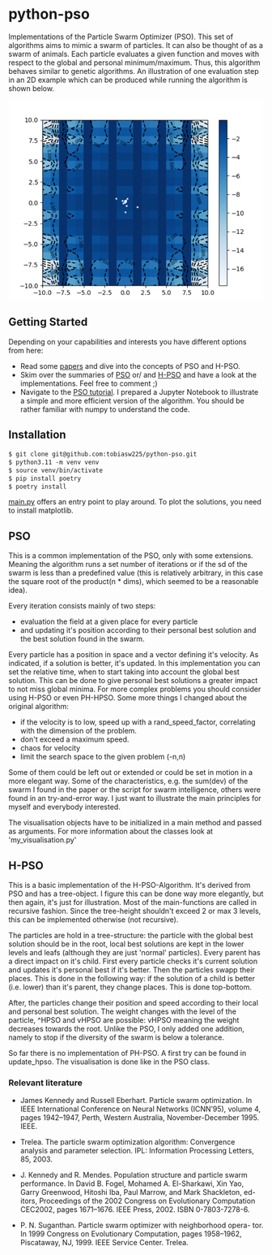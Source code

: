 # python-pso

Implementations of the Particle Swarm Optimizer (PSO). This set of algorithms aims to mimic a swarm of particles. It can also be thought of as a swarm of animals. Each particle evaluates a given function and moves with respect to the global and personal minimum/maximum. Thus, this algorithm behaves similar to genetic algorithms. An illustration of one evaluation step in an 2D example which can be produced while running the algorithm is shown below.

![PSO illustration](pso-example.png)

## Getting Started

Depending on your capabilities and interests you have different options from here:

+ Read some [papers](#Relevant-literature) and dive into the concepts of PSO and H-PSO.
+ Skim over the summaries of [PSO](#PSO) or/ and  [H-PSO](#H-PSO) and have a look at the implementations. Feel free to comment ;)
+ Navigate to the [PSO tutorial](pso.ipynb). I prepared a Jupyter Notebook to illustrate a simple and more efficient version of the algorithm. You should be rather familiar with numpy to understand the code.

## Installation

```
$ git clone git@github.com:tobiasw225/python-pso.git
$ python3.11 -m venv venv
$ source venv/bin/activate
$ pip install poetry
$ poetry install
```

[main.py](main.py) offers an entry point to play around. 
To plot the solutions, you need to install matplotlib.

## PSO

This is a common implementation of the PSO, only with some
extensions. Meaning the algorithm runs a set number of iterations or
if the sd of the swarm is less than a predefined value (this is relatively
arbitrary, in this case the square root of the product(n * dims),
which seemed to be a reasonable idea).

Every iteration consists mainly of two steps: 

- evaluation the field at a given place for every particle 
- and updating it's position according to their personal best solution and the best solution
found in the swarm. 

Every particle has a position in space and a vector defining it's velocity. As indicated, if a solution is better, it's updated. In this implementation you can set the relative time, when to start taking into account the global best solution. This can be done to give personal best  solutions a greater impact to not miss global minima. For more complex problems you should
consider using H-PSO or even PH-HPSO. Some more things I changed about the original
algorithm:

 - if the velocity is to low, speed up with a rand_speed_factor, correlating with the
 dimension of the problem.
 - don't exceed a maximum speed.
 - chaos for velocity
 - limit the search space to the given problem (-n,n)
 
Some of them could be left out or extended or could be set in motion in a more elegant way. Some of the characteristics, e.g. the sum(dev) of the swarm I found in the paper or the script for swarm intelligence, others were found in an try-and-error way. I just want to illustrate the main principles for myself and everybody interested.

The visualisation objects have to be initialized in a main method and passed as
arguments. For more information about the classes look at 'my_visualisation.py'


## H-PSO

This is a basic implementation of the H-PSO-Algorithm. It's derived from PSO and has a tree-object. I figure this can be done way more elegantly, but then again, it's just for illustration. Most of the main-functions are called in recursive fashion. Since the tree-height shouldn't exceed 2 or max 3 levels, this can be implemented otherwise (not recursive).

The particles are hold in a tree-structure: the particle with the global best solution should be in the root, local best solutions are kept in the lower levels and leafs (although they are just 'normal' particles). Every parent has a direct impact on it's child. First every particle checks it's current solution and updates it's personal best if it's better. Then the particles swapp their places. This is done in the following way: if the solution of a child is better (i.e. lower) than it's parent, they change places. This is done top-bottom.

After, the particles change their position and speed according to their local and personal best solution. The weight changes with the level of the particle, ^HPSO and vHPSO are possible: vHPSO meaning the weight decreases towards the root. Unlike the PSO, I only added one addition, namely to stop if the diversity of the swarm is below a tolerance.

So far there is no implementation of PH-PSO. A first try can be found in update_hpso.
The visualisation is done like in the PSO class.



### Relevant literature
 
- James Kennedy and Russell Eberhart. Particle swarm optimization. In IEEE International Conference on Neural Networks (ICNN’95), volume 4, pages 1942–1947, Perth, Western Australia, November-December 1995. IEEE.

- Trelea. The particle swarm optimization algorithm: Convergence analysis and parameter selection. IPL: Information Processing Letters, 85, 2003.

- J. Kennedy and R. Mendes. Population structure and particle swarm performance. In David B. Fogel, Mohamed A. El-Sharkawi, Xin Yao, Garry Greenwood, Hitoshi Iba, Paul Marrow, and Mark Shackleton, ed- itors, Proceedings of the 2002 Congress on Evolutionary Computation CEC2002, pages 1671–1676. IEEE Press, 2002. ISBN 0-7803-7278-6.
- P. N. Suganthan. Particle swarm optimizer with neighborhood opera- tor. In 1999 Congress on Evolutionary Computation, pages 1958–1962, Piscataway, NJ, 1999. IEEE Service Center.
Trelea.
